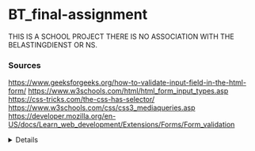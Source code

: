 # BT_final-assignment

THIS IS A SCHOOL PROJECT THERE IS NO ASSOCIATION WITH THE BELASTINGDIENST OR NS.

### Sources

https://www.geeksforgeeks.org/how-to-validate-input-field-in-the-html-form/
https://www.w3schools.com/html/html_form_input_types.asp
https://css-tricks.com/the-css-has-selector/
https://www.w3schools.com/css/css3_mediaqueries.asp
https://developer.mozilla.org/en-US/docs/Learn_web_development/Extensions/Forms/Form_validation

<details>
https://github.com/thijew/BT_final-assignment.git
</details>
